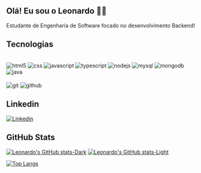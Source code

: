 ## Olá! Eu sou o Leonardo 🖐🏽
Estudante de Engenharia de Software focado no desenvolvimento Backend!





## Tecnologias
<div style="display: inline-block"><br/>
  <img align="center" alt="html5" src="https://img.shields.io/badge/HTML5-E34F26?style=for-the-badge&logo=html5&logoColor=white" />
  <img align="center" alt="css" src="https://img.shields.io/badge/CSS-239120?&style=for-the-badge&logo=css3&logoColor=white" />
  <img align="center" alt="javascript" src="https://img.shields.io/badge/JavaScript-F7DF1E?style=for-the-badge&logo=javascript&logoColor=black" />
  <img align="center" alt="typescript" src="https://img.shields.io/badge/TypeScript-007ACC?style=for-the-badge&logo=typescript&logoColor=white" />
  <img align="center" alt="nodejs" src="https://img.shields.io/badge/Node.js-43853D?style=for-the-badge&logo=node.js&logoColor=white" />
  <img align="center" alt="mysql" src="https://img.shields.io/badge/MySQL-00000F?style=for-the-badge&logo=mysql&logoColor=white" />
  <img align="center" alt="mongodb" src="https://img.shields.io/badge/MongoDB-4EA94B?style=for-the-badge&logo=mongodb&logoColor=white" />
  <img align="center" alt="java" src="https://img.shields.io/badge/Java-ED8B00?style=for-the-badge&logo=openjdk&logoColor=white" />
  <br/><br/>
  <img align="center" alt="git" src="https://img.shields.io/badge/GIT-E44C30?style=for-the-badge&logo=git&logoColor=white" />
  <img align="center" alt="github" src="https://img.shields.io/badge/GitHub-100000?style=for-the-badge&logo=github&logoColor=white" />
</div><br/>




## Linkedin
[![Linkedin](https://img.shields.io/badge/LinkedIn-0077B5?style=for-the-badge&logo=linkedin&logoColor=white)](https://www.linkedin.com/in/leonardoferreirabarros/)


## GitHub Stats

[![Leonardo's GitHub stats-Dark](https://github-readme-stats.vercel.app/api?username=leoferreira9&show_icons=true&theme=dark#gh-dark-mode-only)](https://github.com/leoferreira9/github-readme-stats#gh-dark-mode-only)
[![Leonardo's GitHub stats-Light](https://github-readme-stats.vercel.app/api?username=leoferreira9&show_icons=true&theme=default#gh-light-mode-only)](https://github.com/leoferreira9/github-readme-stats#gh-light-mode-only)

[![Top Langs](https://github-readme-stats.vercel.app/api/top-langs/?username=leoferreira9&layout=pie)](https://github.com/leoferreira9/github-readme-stats)
